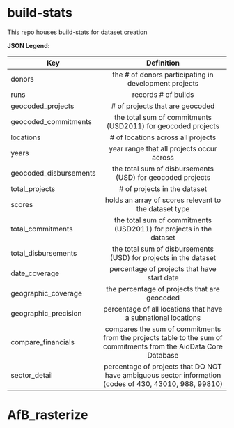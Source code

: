 # build-stats
This repo houses build-stats for dataset creation

**JSON Legend:**

| Key   |      Definition      |
|----------|:-------------:|
| donors | the # of donors participating in development projects |
| runs |    records # of builds  |
| geocoded_projects | # of projects that are geocoded |
| geocoded_commitments | the total sum of commitments (USD2011) for geocoded projects  |
| locations  | # of locations across all projects |
| years | year range that all projects occur across  |
| geocoded_disbursements | the total sum of disbursements (USD) for geocoded projects |
| total_projects | # of projects in the dataset |
| scores | holds an array of scores relevant to the dataset type |
| total_commitments | the total sum of commitments (USD2011) for projects in the dataset |
| total_disbursements | the total sum of disbursements (USD) for projects in the dataset |
| date_coverage | percentage of projects that have start date |
| geographic_coverage | the percentage of projects that are geocoded |
| geographic_precision | percentage of all locations that have a subnational locations |
| compare_financials | compares the sum of commitments from the projects table to the sum of commitments from the AidData Core Database |
| sector_detail | percentage of projects that DO NOT have ambiguous sector information (codes of 430, 43010, 988, 99810) |


    
# AfB_rasterize
